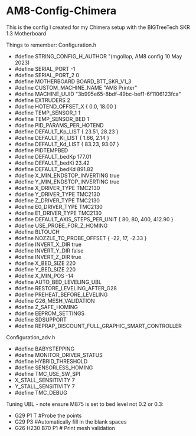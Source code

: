 # AM8-Config-Chimera

This is the config I created for my Chimera setup with the BIGTreeTech SKR 1.3 Motherboard

Things to remember:
Configuration.h
* #define STRING_CONFIG_H_AUTHOR "(mgollop, AM8 config 10 May 2023)
* #define SERIAL_PORT -1
* #define SERIAL_PORT_2 0
* #define MOTHERBOARD BOARD_BTT_SKR_V1_3
* #define CUSTOM_MACHINE_NAME "AM8 Printer"
* #define MACHINE_UUID "3b995e65-8bdf-49bc-bef1-6f1106123fca"
* #define EXTRUDERS 2
* #define HOTEND_OFFSET_X { 0.0, 18.00 }
* #define TEMP_SENSOR_1 1
* #define TEMP_SENSOR_BED 1
* #define PID_PARAMS_PER_HOTEND
* #define DEFAULT_Kp_LIST {  23.51,  28.23 }
* #define DEFAULT_Ki_LIST {   1.66,   2.14 }
* #define DEFAULT_Kd_LIST { 83.23, 93.07 }
* #define PIDTEMPBED
* #define DEFAULT_bedKp 177.01
* #define DEFAULT_bedKi 23.42
* #define DEFAULT_bedKd 891.82
* #define X_MIN_ENDSTOP_INVERTING true
* #define Y_MIN_ENDSTOP_INVERTING true
* #define X_DRIVER_TYPE  TMC2130
* #define Y_DRIVER_TYPE  TMC2130
* #define Z_DRIVER_TYPE  TMC2130
* #define E0_DRIVER_TYPE TMC2130
* #define E1_DRIVER_TYPE TMC2130
* #define DEFAULT_AXIS_STEPS_PER_UNIT   { 80, 80, 400, 412.90 }
* #define USE_PROBE_FOR_Z_HOMING
* #define BLTOUCH
* #define NOZZLE_TO_PROBE_OFFSET { -22, 17, -2.33 }
* #define INVERT_X_DIR true
* #define INVERT_Y_DIR false
* #define INVERT_Z_DIR true
* #define X_BED_SIZE 220
* #define Y_BED_SIZE 220
* #define X_MIN_POS -14
* #define AUTO_BED_LEVELING_UBL
* #define RESTORE_LEVELING_AFTER_G28
* #define PREHEAT_BEFORE_LEVELING
* #define G26_MESH_VALIDATION
* #define Z_SAFE_HOMING
* #define EEPROM_SETTINGS
* #define SDSUPPORT
* #define REPRAP_DISCOUNT_FULL_GRAPHIC_SMART_CONTROLLER

Configuration_adv.h
* #define BABYSTEPPING
* #define MONITOR_DRIVER_STATUS
* #define HYBRID_THRESHOLD
* #define SENSORLESS_HOMING
* #define TMC_USE_SW_SPI
* X_STALL_SENSITIVITY  7
* Y_STALL_SENSITIVITY  7
* #define TMC_DEBUG

Tuning UBL - note ensure M875 is set to bed level not 0.2 or 0.3:
* G29 P1 T  #Probe the points
* G29 P3 #Automatically fill in the blank spaces
* G26 H230 B70 P1 # Print mesh validation 

